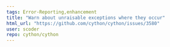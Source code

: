 ```yaml
---
tags: Error-Reporting,enhancement
title: "Warn about unraisable exceptions where they occur"
html_url: "https://github.com/cython/cython/issues/3580"
user: scoder
repo: cython/cython
---
```


